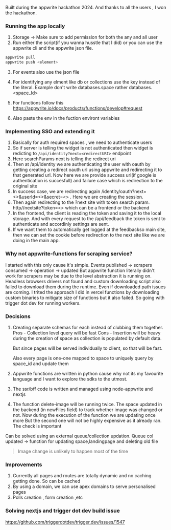 Built during the appwrite hackathon 2024. And thanks to all the users , I won the hackathon.
### Running the app locally
1. Storage -> Make sure to add permission for both the any and all user
2. Run either the script(if you wanna husstle that I did) or you can use the appwrite cli and the appwrite json file.
```bash
appwrite pull
appwrite push <element>
```
3. For events also use the json file
4. For identifying any elment like db or collections use the key instead of the literal. Example don't write databases.space rather databases.<space_Id>

5. For functions follow this https://appwrite.io/docs/products/functions/develop#request
6. Also paste the env in the fuction environt variables

### Implementing SSO and extending it
1. Basically for auth required spaces , we need to authenticate users
2. So if server is telling the widget is not authenticated then widget is redicting to `/api/identity?next=<redirectURI>` endpoint
3. Here searchParams next is telling the redirect uri
4. Then at /api/identity we are authenticating the user with oauth by getting creating a redirect oauth url using appwrite and redirecting it to that generated url. Now here we are provide success url(if google is authentication is succesfull) and failure case which is redirection to the original site
5. In success case, we are redirecting again /identity/oauth?next=<>&userId=<>&secret=<> . Here we are creating the session.
6. Then again redirecting to the ?next site with token search param. http//nextsite?token=<> which can be a frontend or the backend
7. In the frontend, the client is reading the token and saving it to the local storage. And with every request to the /api/feedback the token is sent to authenticate and accordinly settings are sent.
8. If we want them to automatically get logged at the feedbackso main site, then we can set the cookie before redirection to the next site like we are doing in the main app.

### Why not appwrite-functions for scraping service?
I started with this only cause it's simple. Events published -> scrapers consumed -> operation -> updated
But appwrite function literally didn't work for scrapers may be due to the level abstraction it is running on. Headless browsers drivers not found and custom downloading script also failed to download them during the runtime. Even if downloaded path issues are coming.
I trited the approach I did in vercel functions by downloading custom binaries to mitigate  size of functions but it also failed.
So going with trigger dot dev for running workers.
### Decisions
1. Creating separate schemas for each instead of clubbing them together.
    Pros - Collection level query will be fast
    Cons - Insertion will be heavy during the creation of space as collection is populated by default data.

    But since pages will be served individually to client, so that will be fast.

    Also every page is one-one mapped to space to uniquely query by space_id and update them

2. Appwrite functions are written in python cause why not its my favourite language and I want to explore the sdks to the utmost.

3. The ssr/bff code is written and managed using node-appwrite and nextjs

4. The function delete-image will be running twice.
The space updated in the backend (in newFiles field) to track whether image was changed or not.
Now during the execution of the function we are updating once more
But the second one will not be highly expensive as it already ran. The check is important

Can be solved using an external queue/collection updation.
Queue col updated -> function for updating space,landingpage and deleting old file
> Image change is unlikely to happen most of the time

### Improvements
1. Currently all pages and routes are totally dynamic and no caching getting done. So can be cached
2. By using a domain, we can use apex domains to serve personalised pages
3. Polls creation , form creation ,etc


### Solving nextjs and trigger dot dev build issue
https://github.com/triggerdotdev/trigger.dev/issues/1547
